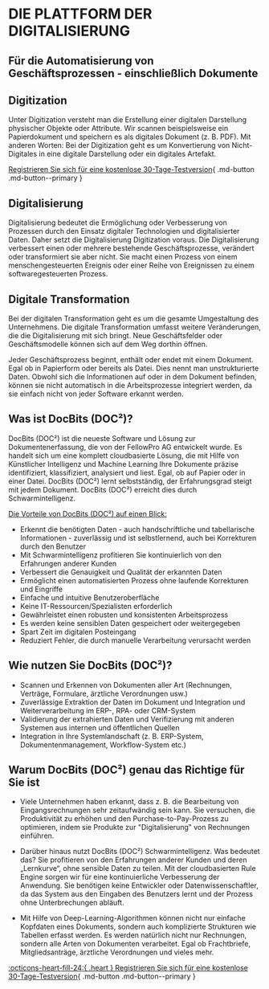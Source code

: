 # DIE PLATTFORM DER DIGITALISIERUNG
## Für die Automatisierung von Geschäftsprozessen - einschließlich Dokumente

## Digitization
Unter Digitization versteht man die Erstellung einer digitalen Darstellung physischer Objekte oder Attribute. Wir scannen beispielsweise ein Papierdokument und speichern es als digitales Dokument (z. B. PDF). Mit anderen Worten: Bei der Digitization geht es um Konvertierung von Nicht-Digitales in eine digitale Darstellung oder ein digitales Artefakt.



[Registrieren Sie sich für eine kostenlose 30-Tage-Testversion](https://app.polydocs.io){ .md-button .md-button--primary }

## Digitalisierung

Digitalisierung bedeutet die Ermöglichung oder Verbesserung von Prozessen durch den Einsatz digitaler Technologien und digitalisierter
Daten. Daher setzt die Digitalisierung Digitization voraus.
Die Digitalisierung verbessert einen oder mehrere bestehende Geschäftsprozesse, verändert oder transformiert sie aber nicht. Sie macht einen Prozess von einem menschengesteuerten Ereignis oder einer Reihe von Ereignissen zu einem softwaregesteuerten Prozess.

## Digitale Transformation

Bei der digitalen Transformation geht es um die gesamte Umgestaltung des Unternehmens. Die digitale Transformation umfasst weitere Veränderungen, die die Digitalisierung mit sich bringt. Neue Geschäftsfelder oder Geschäftsmodelle können sich auf dem Weg dorthin öffnen.

Jeder Geschäftsprozess beginnt, enthält oder endet mit einem Dokument. Egal ob in Papierform oder bereits als Datei. Dies nennt man unstrukturierte Daten. Obwohl sich die Informationen auf oder in dem Dokument befinden, können sie nicht automatisch in die Arbeitsprozesse integriert werden, da sie einfach nicht von jeder Software erkannt werden.

## Was ist DocBits (DOC²)?

DocBits (DOC²) ist die neueste Software und Lösung zur Dokumentenerfassung, die von der FellowPro AG entwickelt wurde. Es handelt sich um eine komplett cloudbasierte Lösung, die mit Hilfe von Künstlicher Intelligenz und Machine Learning Ihre Dokumente präzise identifiziert, klassifiziert, analysiert und liest. Egal, ob auf Papier oder in einer Datei. DocBits (DOC²) lernt selbstständig, der Erfahrungsgrad steigt mit jedem Dokument. DocBits (DOC²) erreicht dies durch Schwarmintelligenz.

<ins>Die Vorteile von DocBits (DOC²) auf einen Blick:</ins>

  -  Erkennt die benötigten Daten - auch handschriftliche und tabellarische Informationen - zuverlässig und ist selbstlernend, auch bei Korrekturen durch den Benutzer
  -  Mit Schwarmintelligenz profitieren Sie kontinuierlich von den Erfahrungen anderer Kunden
  -  Verbessert die Genauigkeit und Qualität der erkannten Daten
  -  Ermöglicht einen automatisierten Prozess ohne laufende Korrekturen und Eingriffe
  -  Einfache und intuitive Benutzeroberfläche
  -  Keine IT-Ressourcen/Spezialisten erforderlich
  -  Gewährleistet einen robusten und konsistenten Arbeitsprozess
  -  Es werden keine sensiblen Daten gespeichert oder weitergegeben
  -  Spart Zeit im digitalen Posteingang
  -  Reduziert Fehler, die durch manuelle Verarbeitung verursacht werden

## Wie nutzen Sie DocBits (DOC²)?

  -  Scannen und Erkennen von Dokumenten aller Art (Rechnungen, Verträge, Formulare, ärztliche Verordnungen usw.)
  -  Zuverlässige Extraktion der Daten im Dokument und Integration und Weiterverarbeitung im ERP-, RPA- oder CRM-System
  -  Validierung der extrahierten Daten und Verifizierung mit anderen Systemen aus internen und öffentlichen Quellen
  -  Integration in Ihre Systemlandschaft (z. B. ERP-System, Dokumentenmanagement, Workflow-System etc.)

## Warum DocBits (DOC²) genau das Richtige für Sie ist

  -   Viele Unternehmen haben erkannt, dass z. B. die Bearbeitung von Eingangsrechnungen sehr zeitaufwändig sein kann. Sie versuchen, die Produktivität zu erhöhen und den Purchase-to-Pay-Prozess zu optimieren, indem sie Produkte zur "Digitalisierung" von Rechnungen einführen.

  -  Darüber hinaus nutzt DocBits (DOC²) Schwarmintelligenz. Was bedeutet das? Sie profitieren von den Erfahrungen anderer Kunden und deren „Lernkurve“, ohne sensible Daten zu teilen. Mit der cloudbasierten Rule Engine sorgen wir für eine kontinuierliche Verbesserung der Anwendung. Sie benötigen keine Entwickler oder Datenwissenschaftler, da das System aus den Eingaben des Benutzers lernt und der Prozess ohne Unterbrechungen abläuft.

  -  Mit Hilfe von Deep-Learning-Algorithmen können nicht nur einfache Kopfdaten eines Dokuments, sondern auch komplizierte Strukturen wie Tabellen erfasst werden. Es werden natürlich nicht nur Rechnungen, sondern alle Arten von Dokumenten verarbeitet. Egal ob Frachtbriefe, Mitgliedsanträge, ärztliche Verordnungen und vieles mehr.


[:octicons-heart-fill-24:{ .heart } Registrieren Sie sich für eine kostenlose 30-Tage-Testversion](https://app.polydocs.io){ .md-button .md-button--primary }
